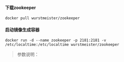 #### 下载zookeeper
```
docker pull wurstmeister/zookeeper
```
#### 启动镜像生成容器
```
docker run -d --name zookeeper -p 2181:2181 -v /etc/localtime:/etc/localtime wurstmeister/zookeeper
```
> 参数说明：
> 